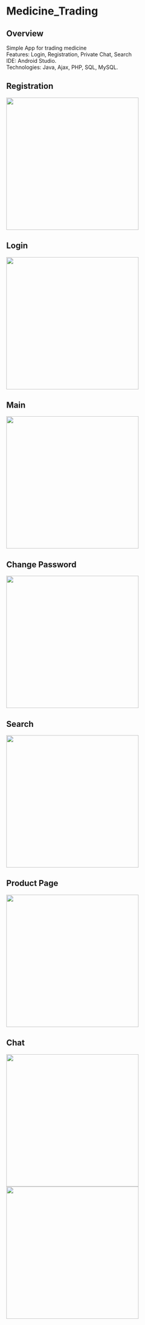 # Medicine_Trading

<h2>Overview</h2>
Simple App for trading medicine <br/>
Features: Login, Registration, Private Chat, Search <br/>
IDE: Android Studio. <br/>
Technologies: Java, Ajax, PHP, SQL, MySQL.

<h2>Registration</h2>
<img src="image/p1.png" width="350"/>
<h2>Login</h2>
<img src="image/p2.png" width="350"/>
<h2>Main</h2>
<img src="image/p3.png" width="350"/>
<h2>Change Password</h2>
<img src="image/p4.png" width="350"/>
<h2>Search</h2>
<img src="image/p5.png" width="350">
<h2>Product Page</h2>
<img src="image/p6.png" width="350">
<h2>Chat</h2>
<img src="image/p7.png" width="350">
<img src="image/p8.png" width="350"> 
